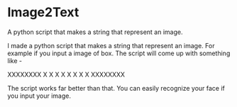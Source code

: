 # Image2Text
A python script that makes a string that represent an image.

I made a python script that makes a string that represent an image. For example if you input a image of box. The script will come up with something like -

XXXXXXXX
X      X
X      X
X      X
X      X
XXXXXXXX

The script works far better than that. You can easily recognize your face if you input your image.
